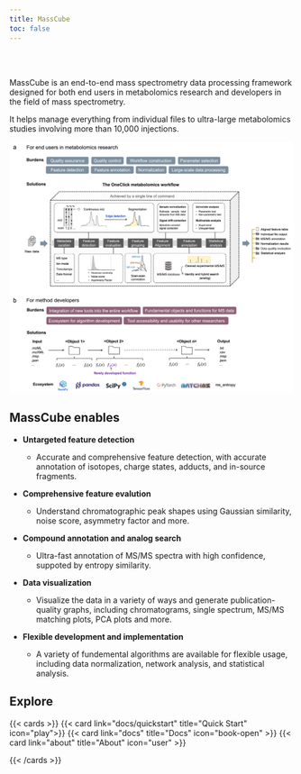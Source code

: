 ```yaml
---
title: MassCube
toc: false
---
```


<br/><br/>

MassCube is an end-to-end mass spectrometry data processing framework designed for both end users in metabolomics research and developers in the field of mass spectrometry. 

It helps manage everything from individual files to ultra-large metabolomics studies involving more than 10,000 injections.

![](combined_fig1.png "Design of MassCube")

## MassCube enables

* **Untargeted feature detection**
    * Accurate and comprehensive feature detection, with accurate annotation of isotopes, charge states,
    adducts, and in-source fragments.

* **Comprehensive feature evalution**
    * Understand chromatographic peak shapes using Gaussian similarity, noise score, asymmetry factor and more.

* **Compound annotation and analog search**
    * Ultra-fast annotation of MS/MS spectra with high confidence, suppoted by entropy similarity.

* **Data visualization**
    * Visualize the data in a variety of ways and generate publication-quality graphs, including chromatograms, 
    single spectrum, MS/MS matching plots, PCA plots and more.
   
* **Flexible development and implementation**
    * A variety of fundemental algorithms are available for flexible usage, including data normalization, network analysis, and statistical analysis.

## Explore

{{< cards >}}
  {{< card link="docs/quickstart" title="Quick Start" icon="play">}}
  {{< card link="docs" title="Docs" icon="book-open" >}}
  {{< card link="about" title="About" icon="user" >}}
  
{{< /cards >}}

